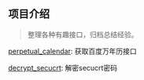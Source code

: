 ## 项目介绍
> 整理各种有趣接口，归档总结经验。

[perpetual_calendar](perpetual_calendar): 获取百度万年历接口

[decrypt_secucrt](decrypt_secucrt): 解密secucrt密码

